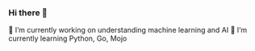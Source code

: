 ### Hi there 👋

<!--
**Doc-developer/Doc-developer** is a ✨ _special_ ✨ repository because its `README.md` (this file) appears on your GitHub profile.

Here are some ideas to get you started:

- 🔭 I’m currently working on understanding machine learning and AI
- 🌱 I’m currently learning Python, Go, Mojo
-->
🔭 I’m currently working on understanding machine learning and AI
🌱 I’m currently learning Python, Go, Mojo

